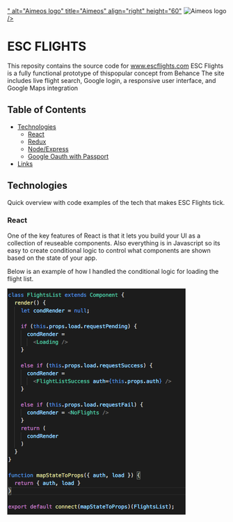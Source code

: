 <a href="http://www.escflights.com/">
  <img src="<img src="https://aimeos.org/fileadmin/template/icons/logo.png" alt="Aimeos logo" title="Aimeos" align="right" height="60" />" alt="Aimeos logo" title="Aimeos" align="right" height="60" />
</a>

ESC FLIGHTS
======================

This reposity contains the source code for www.escflights.com 
ESC Flights is a fully functional prototype of <a src="https://www.behance.net/gallery/45904083/Google-Flights-Concept">this</a>popular concept from Behance
The site includes live flight search, Google login, a responsive user interface, and Google Maps integration

## Table of Contents

- [Technologies](#technologies)
  - [React](#react)
  - [Redux](#redux)
  - [Node/Express](#node/express)
  - [Google Oauth with Passport](#oauth)
- [Links](#links)

## Technologies 

Quick overview with code examples of the tech that makes ESC Flights tick. 

### React 

One of the key features of React is that it lets you build your UI as a collection of reuseable components. Also everything is in Javascript so its easy to create conditional logic to control what components are shown based on the state of your app. 

Below is an example of how I handled the conditional logic for loading the flight list.

![Screen Shot](/images/React_condRender.png?raw=true)



